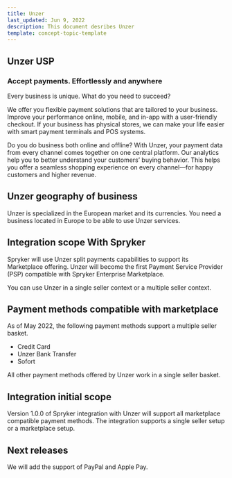 ```yaml
---
title: Unzer
last_updated: Jun 9, 2022
description: This document desribes Unzer
template: concept-topic-template
---
```


## Unzer USP

### Accept payments. Effortlessly and anywhere

Every business is unique. What do you need to succeed?

We offer you flexible payment solutions that are tailored to your business. Improve your performance online, mobile, and in-app with a user-friendly checkout. If your business has physical stores, we can make your life easier with smart payment terminals and POS systems.

Do you do business both online and offline? With Unzer, your payment data from every channel comes together on one central platform. Our analytics help you to better understand your customers’ buying behavior. This helps you offer a seamless shopping experience on every channel—for happy customers and higher revenue.

## Unzer geography of business

Unzer is specialized in the European market and its currencies. You need a business located in Europe to be able to use Unzer services.

## Integration scope With Spryker

Spryker will use Unzer split payments capabilities to support its Marketplace offering. Unzer will become the first Payment Service Provider (PSP) compatible with Spryker Enterprise Marketplace.

You can use Unzer in a single seller context or a multiple seller context.

## Payment methods compatible with marketplace

As of May 2022, the following payment methods support a multiple seller basket.
* Credit Card
* Unzer Bank Transfer
* Sofort

All other payment methods offered by Unzer work in a single seller basket.

## Integration initial scope

Version 1.0.0 of Spryker integration with Unzer will support all marketplace compatible payment methods. The integration supports a single seller setup or a marketplace setup.

## Next releases

We will add the support of PayPal and Apple Pay.
